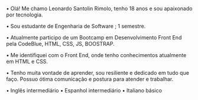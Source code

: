 • Olá! Me chamo Leonardo Santolin Rimolo, tenho 18 anos e sou apaixonado por tecnologia.

• Sou estudante de Engenharia de Software ; 1 semestre.

• Atualmente participo de um Bootcamp em Desenvolvimento Front End pela CodeBlue, HTML, CSS, JS, BOOSTRAP.

• Me identifiquei com o Front End, onde tenho conhecimentos atualmente em HTML e CSS.

• Tenho muita vontade de aprender, sou resiliente e dedicado em tudo que faço. Possuo ótima comunicação e postura para atender e trabalhar.


• Inglês intermediário
• Espanhol intermediário
• Italiano básico


